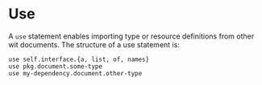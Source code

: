 # Use

A `use` statement enables importing type or resource definitions from other
wit documents. The structure of a use statement is:

```wit
use self.interface.{a, list, of, names}
use pkg.document.some-type
use my-dependency.document.other-type
```

